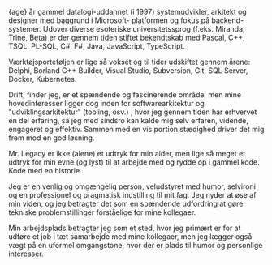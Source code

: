 {age} år gammel datalogi-uddannet (i 1997) systemudvikler, arkitekt og designer med baggrund i Microsoft-
platformen og fokus på backend-systemer. Udover diverse esoteriske universitetssprog (f.eks. Miranda,
Trine, Beta) er der gennem tiden stiftet bekendtskab med Pascal, C++, TSQL, PL-SQL, C#, F#, Java, JavaScript, TypeScript.

Værktøjsporteføljen er lige så vokset og til tider udskiftet gennem årene: Delphi, Borland C++
Builder, Visual Studio, Subversion, Git, SQL Server, Docker, Kubernetes.

Drift, finder jeg, er et spændende og fascinerende område, men mine hovedinteresser ligger dog
inden for softwarearkitektur og "udviklingsarkitektur" (tooling, osv.) , hvor jeg gennem tiden har erhvervet en del
erfaring, så jeg med sindsro kan kalde mig selv erfaren, vidende, engageret og effektiv.
Sammen med en vis portion stædighed driver det mig frem mod en god løsning.

Mr. Legacy er ikke (alene) et udtryk for min alder, men lige så meget et udtryk for min
evne (og lyst) til at arbejde med og rydde op i gammel kode. Kode med en historie.

Jeg er en venlig og omgængelig person, veludstyret med humor, selvironi og en professionel og
pragmatisk indstilling til mit fag. Jeg nyder at øse af min viden, og jeg betragter det som en
spændende udfordring at gøre tekniske problemstillinger forståelige for mine kollegaer.

Min arbejdsplads betragter jeg som et sted, hvor jeg primært er for at udføre et job i tæt samarbejde
med mine kollegaer, men jeg lægger også vægt på en uformel omgangstone, hvor der er plads til
humor og personlige interesser.
